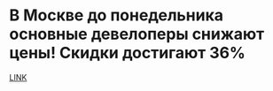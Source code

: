 # В Москве до понедельника основные девелоперы снижают цены! Скидки достигают 36%



[LINK](https://varlamov.ru/2478671.html)
